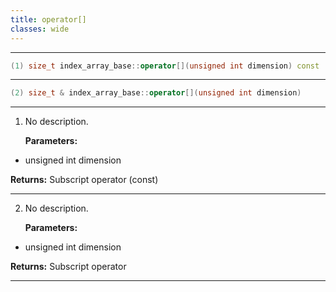 ```yaml
---
title: operator[]
classes: wide
---
```



---

```cpp
(1) size_t index_array_base::operator[](unsigned int dimension) const
```

---

```cpp
(2) size_t & index_array_base::operator[](unsigned int dimension)
```

---

1. No description.

   **Parameters:**

  * unsigned int dimension

   

   **Returns:** Subscript operator (const) 

---

2. No description.

   **Parameters:**

  * unsigned int dimension

   

   **Returns:** Subscript operator 

---

